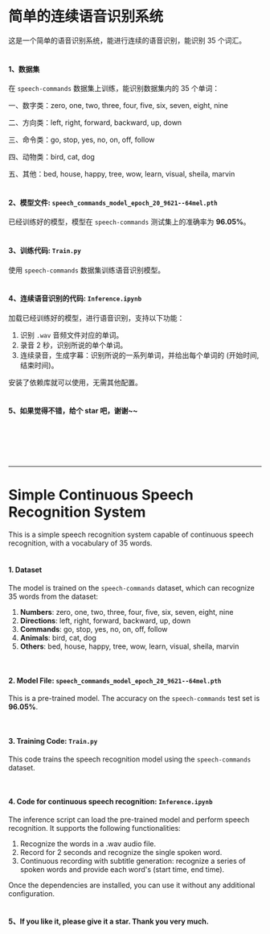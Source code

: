 # 简单的连续语音识别系统<br>

这是一个简单的语音识别系统，能进行连续的语音识别，能识别 35 个词汇。<br><br>

#### 1、数据集

在 `speech-commands` 数据集上训练，能识别数据集内的 35 个单词：

一、数字类：zero, one, two, three, four, five, six, seven, eight, nine

二、方向类：left, right, forward, backward, up, down

三、命令类：go, stop, yes, no, on, off, follow

四、动物类：bird, cat, dog

五、其他：bed, house, happy, tree, wow, learn, visual, sheila, marvin<br><br>


#### 2、模型文件: `speech_commands_model_epoch_20_9621--64mel.pth`

已经训练好的模型，模型在 `speech-commands` 测试集上的准确率为 **96.05%**。<br><br>


#### 3、训练代码: `Train.py`

使用 `speech-commands` 数据集训练语音识别模型。<br><br>


#### 4、连续语音识别的代码: `Inference.ipynb`

加载已经训练好的模型，进行语音识别，支持以下功能：

1. 识别 `.wav` 音频文件对应的单词。
2. 录音 2 秒，识别所说的单个单词。
3. 连续录音，生成字幕：识别所说的一系列单词，并给出每个单词的 (开始时间, 结束时间)。<br>

安装了依赖库就可以使用，无需其他配置。<br><br>

#### 5、如果觉得不错，给个 star 吧，谢谢~~
<br><br><br><br>

---
# Simple Continuous Speech Recognition System<br>
This is a simple speech recognition system capable of continuous speech recognition, with a vocabulary of 35 words.<br><br>

#### 1. Dataset

The model is trained on the `speech-commands` dataset, which can recognize 35 words from the dataset:

1. **Numbers**: zero, one, two, three, four, five, six, seven, eight, nine
2. **Directions**: left, right, forward, backward, up, down
3. **Commands**: go, stop, yes, no, on, off, follow
4. **Animals**: bird, cat, dog
5. **Others**: bed, house, happy, tree, wow, learn, visual, sheila, marvin

<br>

#### 2. Model File: `speech_commands_model_epoch_20_9621--64mel.pth`

This is a pre-trained model. The accuracy on the `speech-commands` test set is **96.05%**.

<br>

#### 3. Training Code: `Train.py`

This code trains the speech recognition model using the `speech-commands` dataset.

<br>

#### 4. Code for continuous speech recognition: `Inference.ipynb`

The inference script can load the pre-trained model and perform speech recognition. It supports the following functionalities:

1. Recognize the words in a .wav audio file.
2. Record for 2 seconds and recognize the single spoken word.
3. Continuous recording with subtitle generation: recognize a series of spoken words and provide each word's (start time, end time).<br>

Once the dependencies are installed, you can use it without any additional configuration.<br><br>

#### 5、If you like it, please give it a star. Thank you very much.
<br><br><br><br>
